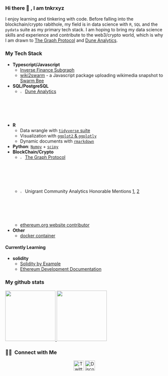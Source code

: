### Hi there 👋 , I am tnkrxyz

I enjoy learning and tinkering with code. Before falling into the blockchain/crypto rabithole, my field is in data science with `R`, `SQL` and the `pydata` suite as my primary tech stack. I am hoping to bring my data science skills and experience and contribute to the web3/crypto world, which is why I am drawn to [The Graph Protocol](https://thegraph.com/docs/en/about/introduction/) and [Dune Analytics](https://docs.dune.com/). 

### My Tech Stack
* **Typescript/Javascript**
  * [Inverse Finance Subgraph](https://thegraph.com/hosted-service/subgraph/tnkrxyz/inverse-finance)
  * [wiki2swarm](https://github.com/tnkrxyz/wiki2swarm) - a Javascript package uploading wikimedia snapshot to [Swarm Bee](https://www.ethswarm.org/)
* **SQL/PostgreSQL**
  * <img src="https://dune.com/assets/glyph-128w.png" width=2.5%> [Dune Analytics](https://dune.com/tnkrxyz)
* **R**
  * Data wrangle with [`tidyverse` suite](https://www.tidyverse.org/)
  * Visualization with [`ggplot2` & `ggplotly`](https://r-graph-gallery.com/index.html)
  * Dynamic documents with [`rmarkdown`](https://rmarkdown.rstudio.com/gallery.html)
* **Python**: [`Numpy`](https://numpy.org/) + [`scipy`](https://scipy.org/)
* **BlockChain/Crypto**
  * <img src="https://avatars.githubusercontent.com/u/38020273?s=200&v=4" width=2.5%> [The Graph Protocol](https://thegraph.com/hosted-service/subgraph/tnkrxyz/inverse-finance)
  * <img src="https://dune.com/assets/glyph-128w.png" width=2.5%> Unigrant Community Analytics Honorable Mentions [1](https://unigrants.notion.site/Bounty-5-1bp-vs-5bp-Stable-Pools-84569d3a84c643be8db763847ad5c4cb), [2](https://unigrants.notion.site/Bounty-6-History-and-analysis-of-Unisocks-1ccac9b86e2f41379cce599df632fe1d)
  * [ethereum.org website contributor](https://github.com/ethereum/ethereum-org-website/commits?author=tnkrxyz)
* **Other**
  * [docker container](https://github.com/tnkrxyz/graph-node)

#### Currently Learning
* **solidity**
  * [Solidity by Example](https://solidity-by-example.org/)
  * [Ethereum Development Documentation](https://ethereum.org/en/developers/docs/)

### My github stats
<p>
<a href="https://gitstats.me/tnkrxyz">
  <img height="160em" src="https://github-readme-stats.vercel.app/api?username=tnkrxyz&show_icons=true&theme=radical" />
  <img height="160em" src="https://github-readme-stats-eight-theta.vercel.app/api/top-langs/?username=tnkrxyz&theme=radical&layout=compact" />
</a>
</p>

### 🤝🏻 &nbsp;Connect with Me
<p align="center">
  <a href="https://twitter.com/tnkrxyz"><img width="32px" alt="Twitter" title="Twitter" src="https://cdn.jsdelivr.net/npm/simple-icons@3.0.1/icons/twitter.svg"/></a>
  <a href="https://discord.com/users/tnkrxyz#3387"><img width="32px" alt="Discord" title="Discord" src="https://discord.com/assets/2d20a45d79110dc5bf947137e9d99b66.svg"/></a>
</p>
